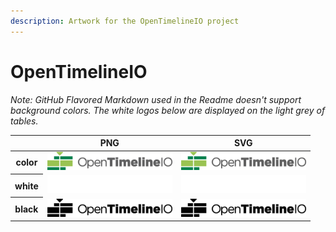 ```yaml
---
description: Artwork for the OpenTimelineIO project
---
```


# OpenTimelineIO

*Note: GitHub Flavored Markdown used in the Readme doesn't support background colors. The white logos below are displayed on the light grey of tables.*

<table class="logos-table">
	<thead>
        <tr>
            <th></th>
            <th>PNG</th>
            <th>SVG</th>
        </tr>
    </thead>
    <tbody>
        <tr>
            <th>color</th>
            <td><a href="horizontal/color/opentimelineio-horizontal-color.png" download><img src="horizontal/color/opentimelineio-horizontal-color.png" width="200"></a></td>
            <td><a href="horizontal/color/opentimelineio-horizontal-color.svg" download><img src="horizontal/color/opentimelineio-horizontal-color.svg" width="200"></a></td>
        </tr>
        <tr>
            <th>white</th>
            <td><a href="horizontal/white/opentimelineio-horizontal-white.png" download><img src="horizontal/white/opentimelineio-horizontal-white.png" width="200"></a></td>
            <td><a href="horizontal/white/opentimelineio-horizontal-white.svg" download><img src="horizontal/white/opentimelineio-horizontal-white.svg" width="200"></a></td>
        </tr>
        <tr>
            <th>black</th>
            <td><a href="horizontal/black/opentimelineio-horizontal-black.png" download><img src="horizontal/black/opentimelineio-horizontal-black.png" width="200"></a></td>
            <td><a href="horizontal/black/opentimelineio-horizontal-black.svg" download><img src="horizontal/black/opentimelineio-horizontal-black.svg" width="200"></a></td>
        </tr>
    </tbody>
</table>




